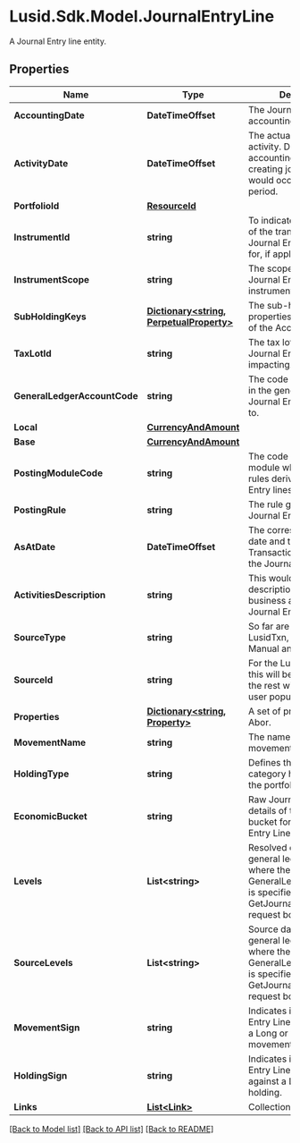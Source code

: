 # Lusid.Sdk.Model.JournalEntryLine
A Journal Entry line entity.

## Properties

Name | Type | Description | Notes
------------ | ------------- | ------------- | -------------
**AccountingDate** | **DateTimeOffset** | The Journal Entry Line accounting date. | 
**ActivityDate** | **DateTimeOffset** | The actual date of the activity. Differs from the accounting date when creating journals that would occur in a closed period. | 
**PortfolioId** | [**ResourceId**](ResourceId.md) |  | 
**InstrumentId** | **string** | To indicate the instrument of the transaction that the Journal Entry Line posted for, if applicable. | 
**InstrumentScope** | **string** | The scope in which the Journal Entry Line instrument is in. | 
**SubHoldingKeys** | [**Dictionary&lt;string, PerpetualProperty&gt;**](PerpetualProperty.md) | The sub-holding properties which are part of the AccountingKey. | [optional] 
**TaxLotId** | **string** | The tax lot Id that the Journal Entry Line is impacting. | 
**GeneralLedgerAccountCode** | **string** | The code of the account in the general ledger the Journal Entry was posted to. | 
**Local** | [**CurrencyAndAmount**](CurrencyAndAmount.md) |  | 
**Base** | [**CurrencyAndAmount**](CurrencyAndAmount.md) |  | 
**PostingModuleCode** | **string** | The code of the posting module where the posting rules derived the Journal Entry lines. | [optional] 
**PostingRule** | **string** | The rule generating the Journal Entry Line. | 
**AsAtDate** | **DateTimeOffset** | The corresponding input date and time of the Transaction generating the Journal Entry Line. | 
**ActivitiesDescription** | **string** | This would be the description of the business activities this Journal Entry Line is for. | [optional] 
**SourceType** | **string** | So far are 4 types: LusidTxn, LusidValuation, Manual and External. | 
**SourceId** | **string** | For the Lusid Source Type this will be the txn Id. For the rest will be what the user populates. | 
**Properties** | [**Dictionary&lt;string, Property&gt;**](Property.md) | A set of properties for the Abor. | [optional] 
**MovementName** | **string** | The name of the movement. | 
**HoldingType** | **string** | Defines the broad category holding within the portfolio. | 
**EconomicBucket** | **string** | Raw Journal Entry Line details of the economic bucket for the Journal Entry Line. | 
**Levels** | **List&lt;string&gt;** | Resolved data from the general ledger profile where the GeneralLedgerProfileCode is specified in the GetJournalEntryLines request body. | [optional] 
**SourceLevels** | **List&lt;string&gt;** | Source data from the general ledger profile where the GeneralLedgerProfileCode is specified in the GetJournalEntryLines request body. | [optional] 
**MovementSign** | **string** | Indicates if the Journal Entry Line corresponds to a Long or Short movement. | [optional] 
**HoldingSign** | **string** | Indicates if the Journal Entry Line is operating against a Long or Short holding. | [optional] 
**Links** | [**List&lt;Link&gt;**](Link.md) | Collection of links. | [optional] 

[[Back to Model list]](../README.md#documentation-for-models) [[Back to API list]](../README.md#documentation-for-api-endpoints) [[Back to README]](../README.md)

